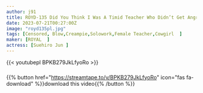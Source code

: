 ```yaml
---
author: j91
title: ROYD-135 Did You Think I Was A Timid Teacher Who Didn’t Get Angry? Hidden Slut Teacher Who Licks Back The Penis Of A Boy With A Disgusting Attitude Jun Suehiro
date: 2023-07-21T00:27:00Z
image: "royd135pl.jpg"
tags: [Censored, Blow,Creampie,Solowork,Female Teacher,Cowgirl	]
maker: [ROYAL  ]
actress: [Suehiro Jun ]
---
```



{{< youtubepl BPKB279JkLfyoRo >}}
###

{{% button href="https://streamtape.to/v/BPKB279JkLfyoRo" icon="fas fa-download" %}}download this video{{% /button %}}
